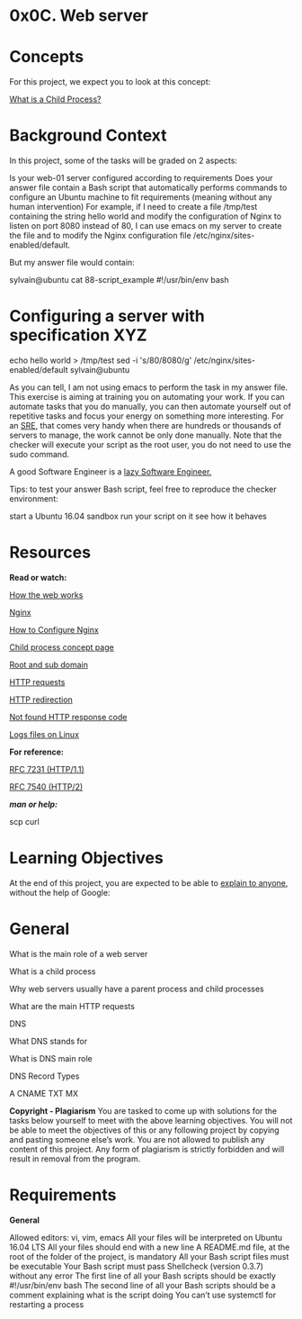 # 0x0C. Web server

# Concepts
For this project, we expect you to look at this concept:

[What is a Child Process?](https://intranet.alxswe.com/concepts/110)

# Background Context


In this project, some of the tasks will be graded on 2 aspects:

Is your web-01 server configured according to requirements
Does your answer file contain a Bash script that automatically performs commands to configure an Ubuntu machine to fit requirements (meaning without any human intervention)
For example, if I need to create a file /tmp/test containing the string hello world and modify the configuration of Nginx to listen on port 8080 instead of 80, I can use emacs on my server to create the file and to modify the Nginx configuration file /etc/nginx/sites-enabled/default.

But my answer file would contain:

sylvain@ubuntu cat 88-script_example
#!/usr/bin/env bash
# Configuring a server with specification XYZ
echo hello world > /tmp/test
sed -i 's/80/8080/g' /etc/nginx/sites-enabled/default
sylvain@ubuntu

As you can tell, I am not using emacs to perform the task in my answer file. This exercise is aiming at training you on automating your work. If you can automate tasks that you do manually, you can then automate yourself out of repetitive tasks and focus your energy on something more interesting. For an [SRE](https://intranet.alxswe.com/rltoken/9I0WufjKdW3TZA2EVrGnlQ), that comes very handy when there are hundreds or thousands of servers to manage, the work cannot be only done manually. Note that the checker will execute your script as the root user, you do not need to use the sudo command.

A good Software Engineer is a [lazy Software Engineer.](https://intranet.alxswe.com/rltoken/sRY__axKNHhNW0SVmsUC_A) 

Tips: to test your answer Bash script, feel free to reproduce the checker environment:

start a Ubuntu 16.04 sandbox
run your script on it
see how it behaves

# Resources
**Read or watch:**

[How the web works](https://intranet.alxswe.com/rltoken/6TI3HiyFdwrbXWKVF24Gxw)

[Nginx](https://intranet.alxswe.com/rltoken/vkVMGlaf39j2DWAQWzo6EA)

[How to Configure Nginx](https://intranet.alxswe.com/rltoken/zKrpVxWuUHVdW4URAjdFbw)

[Child process concept page](https://intranet.alxswe.com/rltoken/Ar18u5sRis1fkvkVgzdcqg)

[Root and sub domain](https://intranet.alxswe.com/rltoken/xi3peVqYl02PfpHHHlCtxQ)

[HTTP requests](https://intranet.alxswe.com/rltoken/sBrrP4EAmI3NoYjIgZrUhw)

[HTTP redirection](https://intranet.alxswe.com/rltoken/Eaa4ZuKvye941hTkP8VlBQ)

[Not found HTTP response code](https://intranet.alxswe.com/rltoken/eJSp2QFTY6jqqNtz8OVDEw)

[Logs files on Linux](https://intranet.alxswe.com/rltoken/7WMNY5CWD-CBrxmQrdmfPg)

**For reference:**

[RFC 7231 (HTTP/1.1)](https://intranet.alxswe.com/rltoken/BGa6RrS0dnM6EdBGS_ZDUw)

[RFC 7540 (HTTP/2)](https://intranet.alxswe.com/rltoken/IZ2fyYn1qNZ9RXXsg5vG1g)

***man or help:***

scp
curl

# Learning Objectives
At the end of this project, you are expected to be able to [explain to anyone](https://intranet.alxswe.com/rltoken/EHyxcIwPtD2SzEGRKOnT3g), without the help of Google:

# General
What is the main role of a web server

What is a child process

Why web servers usually have a parent process and child processes

What are the main HTTP requests

DNS

What DNS stands for

What is DNS main role

DNS Record Types

  A
 CNAME
 TXT
 MX

**Copyright - Plagiarism**
You are tasked to come up with solutions for the tasks below yourself to meet with the above learning objectives.
You will not be able to meet the objectives of this or any following project by copying and pasting someone else’s work.
You are not allowed to publish any content of this project.
Any form of plagiarism is strictly forbidden and will result in removal from the program.

# Requirements

**General**

 Allowed editors: vi, vim, emacs
 All your files will be interpreted on Ubuntu 16.04 LTS
  All your files should end with a new line
 A README.md file, at the root of the folder of the project, is mandatory
 All your Bash script files must be executable
 Your Bash script must pass Shellcheck (version 0.3.7) without any error
 The first line of all your Bash scripts should be exactly #!/usr/bin/env bash
 The second line of all your Bash scripts should be a comment explaining what is the script doing
You can’t use systemctl for restarting a process
